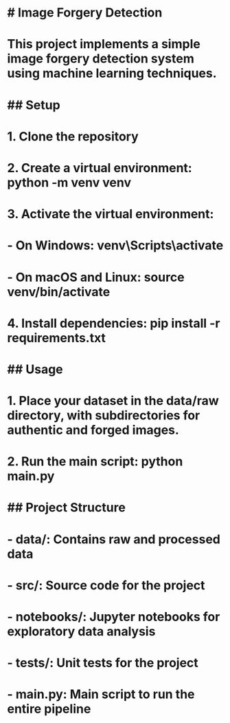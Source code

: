 # # Image Forgery Detection

# This project implements a simple image forgery detection system using machine learning techniques.

# ## Setup

# 1. Clone the repository
# 2. Create a virtual environment: python -m venv venv
# 3. Activate the virtual environment:
#    - On Windows: venv\Scripts\activate
#    - On macOS and Linux: source venv/bin/activate
# 4. Install dependencies: pip install -r requirements.txt

# ## Usage

# 1. Place your dataset in the data/raw directory, with subdirectories for authentic and forged images.
# 2. Run the main script: python main.py

# ## Project Structure

# - data/: Contains raw and processed data
# - src/: Source code for the project
# - notebooks/: Jupyter notebooks for exploratory data analysis
# - tests/: Unit tests for the project
# - main.py: Main script to run the entire pipeline